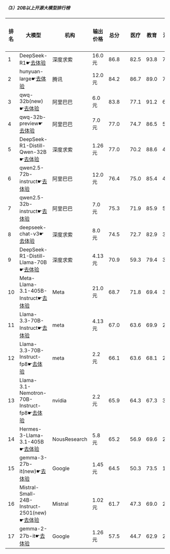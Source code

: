##### （3）20B以上开源大模型排行榜
|排名|大模型|机构|输出价格|总分| |医疗|教育|法律|行政公务|推理与数学计算|语言与指令遵从|
|---|-----|---|-------|---|-|----|---|---|------|------------|------------------|
|1|DeepSeek-R1☛[去体验](https://easyllm.site/static/modelcompare.html?type=open-source)|深度求索|16.0元|86.8| |                    82.5|93.8|71.7|                    88.6|92.7|91.2|
|2|hunyuan-large☛[去体验](https://easyllm.site/static/modelcompare.html?type=open-source)|腾讯|12.0元|84.2| |                    86.7|89.0|79.3|                    75.7|86.9|87.7|
|3|qwq-32b(new)☛[去体验](https://easyllm.site/static/modelcompare.html?type=open-source)|阿里巴巴|6.0元|83.8| |                    77.1|91.2|62.8|                    86.5|94.3|90.9|
|4|qwq-32b-preview☛[去体验](https://easyllm.site/static/modelcompare.html?type=open-source)|阿里巴巴|7.0元|77.0| |                    74.7|86.5|50.8|                    78.0|87.4|84.8|
|5|DeepSeek-R1-Distill-Qwen-32B☛[去体验](https://easyllm.site/static/modelcompare.html?type=open-source)|深度求索|1.26元|77.0| |                    70.2|88.6|49.2|                    76.2|90.1|87.7|
|6|qwen2.5-72b-instruct☛[去体验](https://easyllm.site/static/modelcompare.html?type=open-source)|阿里巴巴|12.0元|76.4| |                    75.0|85.4|49.1|                    71.7|89.3|88.0|
|7|qwen2.5-32b-instruct☛[去体验](https://easyllm.site/static/modelcompare.html?type=open-source)|阿里巴巴|7.0元|75.3| |                    71.9|85.9|51.9|                    70.0|84.2|87.6|
|8|deepseek-chat-v3☛[去体验](https://easyllm.site/static/modelcompare.html?type=open-source)|深度求索|8.0元|74.5| |                    72.7|82.9|39.5|                    72.7|92.5|86.6|
|9|DeepSeek-R1-Distill-Llama-70B☛[去体验](https://easyllm.site/static/modelcompare.html?type=open-source)|深度求索|4.13元|70.9| |                    59.3|79.4|35.2|                    77.5|88.8|85.0|
|10|Meta-Llama-3.1-405B-Instruct☛[去体验](https://easyllm.site/static/modelcompare.html?type=open-source)|Meta|21.0元|68.7| |                    71.8|69.4|37.4|                    64.2|85.0|84.2|
|11|Llama-3.3-70B-Instruct☛[去体验](https://easyllm.site/static/modelcompare.html?type=open-source)|meta|4.13元|67.0| |                    63.6|69.9|29.4|                    66.4|87.4|85.4|
|12|Llama-3.3-70B-Instruct-fp8☛[去体验](https://easyllm.site/static/modelcompare.html?type=open-source)|meta|2.2元|66.1| |                    63.6|68.1|28.5|                    64.8|86.6|85.1|
|13|Llama-3.1-Nemotron-70B-Instruct-fp8☛[去体验](https://easyllm.site/static/modelcompare.html?type=open-source)|nvidia|2.2元|65.9| |                    64.3|67.3|33.1|                    63.7|81.3|85.5|
|14|Hermes-3-Llama-3.1-405B☛[去体验](https://easyllm.site/static/modelcompare.html?type=open-source)|NousResearch|5.8元|65.2| |                    56.9|69.6|29.4|                    64.7|85.6|85.4|
|15|gemma-3-27b-it(new)☛[去体验](https://easyllm.site/static/modelcompare.html?type=open-source)|Google|1.45元|64.5| |                    50.3|73.5|19.5|                    70.5|90.3|83.2|
|16|Mistral-Small-24B-Instruct-2501(new)☛[去体验](https://easyllm.site/static/modelcompare.html?type=open-source)|Mistral|1.02元|61.7| |                    47.3|69.0|28.5|                    58.0|84.4|83.1|
|17|gemma-2-27b-it☛[去体验](https://easyllm.site/static/modelcompare.html?type=open-source)|Google|1.26元|57.5| |                    44.7|62.9|22.9|                    57.1|73.4|83.8|
    
